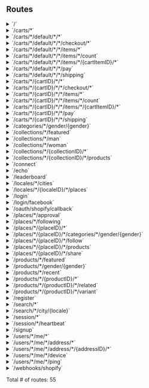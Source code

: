# 



## Routes

<details>
<summary>`/`</summary>

- [RealIP]()
- [NoCache]()
- [RequestID]()
- [RequestLogger.func1]()
- [(*Handler).Routes.func1]()
- [Recoverer]()
- [(*JwtAuth).Verify.func1]()
- [SessionCtx]()
- [UserRefresh]()
- [PaginateCtx]()
- **/**
	- _GET_
		- [(*Handler).Routes.func2.1]()

</details>
<details>
<summary>`/carts/*`</summary>

- [RealIP]()
- [NoCache]()
- [RequestID]()
- [RequestLogger.func1]()
- [(*Handler).Routes.func1]()
- [Recoverer]()
- [(*JwtAuth).Verify.func1]()
- [SessionCtx]()
- [UserRefresh]()
- [PaginateCtx]()
- **/carts/***
	- **/**
		- _GET_
			- [ListCarts]()
		- _POST_
			- [CreateCart]()

</details>
<details>
<summary>`/carts/*/default/*/*`</summary>

- [RealIP]()
- [NoCache]()
- [RequestID]()
- [RequestLogger.func1]()
- [(*Handler).Routes.func1]()
- [Recoverer]()
- [(*JwtAuth).Verify.func1]()
- [SessionCtx]()
- [UserRefresh]()
- [PaginateCtx]()
- **/carts/***
	- **/default/***
		- [DefaultCartCtx]()
		- **/***
			- **/**
				- _GET_
					- [GetCart]()
				- _DELETE_
					- [ClearCart]()

</details>
<details>
<summary>`/carts/*/default/*/*/checkout/*`</summary>

- [RealIP]()
- [NoCache]()
- [RequestID]()
- [RequestLogger.func1]()
- [(*Handler).Routes.func1]()
- [Recoverer]()
- [(*JwtAuth).Verify.func1]()
- [SessionCtx]()
- [UserRefresh]()
- [PaginateCtx]()
- **/carts/***
	- **/default/***
		- [DefaultCartCtx]()
		- **/***
			- **/checkout/***
				- **/**
					- _POST_
						- [CreateCheckout]()
					- _PUT_
						- [UpdateCheckout]()

</details>
<details>
<summary>`/carts/*/default/*/*/items/*`</summary>

- [RealIP]()
- [NoCache]()
- [RequestID]()
- [RequestLogger.func1]()
- [(*Handler).Routes.func1]()
- [Recoverer]()
- [(*JwtAuth).Verify.func1]()
- [SessionCtx]()
- [UserRefresh]()
- [PaginateCtx]()
- **/carts/***
	- **/default/***
		- [DefaultCartCtx]()
		- **/***
			- **/items/***
				- **/**
					- _POST_
						- [CreateCartItem]()

</details>
<details>
<summary>`/carts/*/default/*/*/items/*/count`</summary>

- [RealIP]()
- [NoCache]()
- [RequestID]()
- [RequestLogger.func1]()
- [(*Handler).Routes.func1]()
- [Recoverer]()
- [(*JwtAuth).Verify.func1]()
- [SessionCtx]()
- [UserRefresh]()
- [PaginateCtx]()
- **/carts/***
	- **/default/***
		- [DefaultCartCtx]()
		- **/***
			- **/items/***
				- **/count**
					- _GET_
						- [CountCartItem]()

</details>
<details>
<summary>`/carts/*/default/*/*/items/*/{cartItemID}/*`</summary>

- [RealIP]()
- [NoCache]()
- [RequestID]()
- [RequestLogger.func1]()
- [(*Handler).Routes.func1]()
- [Recoverer]()
- [(*JwtAuth).Verify.func1]()
- [SessionCtx]()
- [UserRefresh]()
- [PaginateCtx]()
- **/carts/***
	- **/default/***
		- [DefaultCartCtx]()
		- **/***
			- **/items/***
				- **/{cartItemID}/***
					- [CartItemCtx]()
					- **/**
						- _GET_
							- [GetCartItem]()
						- _PUT_
							- [UpdateCartItem]()
						- _DELETE_
							- [RemoveCartItem]()

</details>
<details>
<summary>`/carts/*/default/*/*/pay`</summary>

- [RealIP]()
- [NoCache]()
- [RequestID]()
- [RequestLogger.func1]()
- [(*Handler).Routes.func1]()
- [Recoverer]()
- [(*JwtAuth).Verify.func1]()
- [SessionCtx]()
- [UserRefresh]()
- [PaginateCtx]()
- **/carts/***
	- **/default/***
		- [DefaultCartCtx]()
		- **/***
			- **/pay**
				- _POST_
					- [CreatePayment]()

</details>
<details>
<summary>`/carts/*/default/*/*/shipping`</summary>

- [RealIP]()
- [NoCache]()
- [RequestID]()
- [RequestLogger.func1]()
- [(*Handler).Routes.func1]()
- [Recoverer]()
- [(*JwtAuth).Verify.func1]()
- [SessionCtx]()
- [UserRefresh]()
- [PaginateCtx]()
- **/carts/***
	- **/default/***
		- [DefaultCartCtx]()
		- **/***
			- **/shipping**
				- _GET_
					- [ListShippingRates]()

</details>
<details>
<summary>`/carts/*/{cartID}/*/*`</summary>

- [RealIP]()
- [NoCache]()
- [RequestID]()
- [RequestLogger.func1]()
- [(*Handler).Routes.func1]()
- [Recoverer]()
- [(*JwtAuth).Verify.func1]()
- [SessionCtx]()
- [UserRefresh]()
- [PaginateCtx]()
- **/carts/***
	- **/{cartID}/***
		- [CartCtx]()
		- **/***
			- **/**
				- _DELETE_
					- [ClearCart]()
				- _GET_
					- [GetCart]()

</details>
<details>
<summary>`/carts/*/{cartID}/*/*/checkout/*`</summary>

- [RealIP]()
- [NoCache]()
- [RequestID]()
- [RequestLogger.func1]()
- [(*Handler).Routes.func1]()
- [Recoverer]()
- [(*JwtAuth).Verify.func1]()
- [SessionCtx]()
- [UserRefresh]()
- [PaginateCtx]()
- **/carts/***
	- **/{cartID}/***
		- [CartCtx]()
		- **/***
			- **/checkout/***
				- **/**
					- _POST_
						- [CreateCheckout]()
					- _PUT_
						- [UpdateCheckout]()

</details>
<details>
<summary>`/carts/*/{cartID}/*/*/items/*`</summary>

- [RealIP]()
- [NoCache]()
- [RequestID]()
- [RequestLogger.func1]()
- [(*Handler).Routes.func1]()
- [Recoverer]()
- [(*JwtAuth).Verify.func1]()
- [SessionCtx]()
- [UserRefresh]()
- [PaginateCtx]()
- **/carts/***
	- **/{cartID}/***
		- [CartCtx]()
		- **/***
			- **/items/***
				- **/**
					- _POST_
						- [CreateCartItem]()

</details>
<details>
<summary>`/carts/*/{cartID}/*/*/items/*/count`</summary>

- [RealIP]()
- [NoCache]()
- [RequestID]()
- [RequestLogger.func1]()
- [(*Handler).Routes.func1]()
- [Recoverer]()
- [(*JwtAuth).Verify.func1]()
- [SessionCtx]()
- [UserRefresh]()
- [PaginateCtx]()
- **/carts/***
	- **/{cartID}/***
		- [CartCtx]()
		- **/***
			- **/items/***
				- **/count**
					- _GET_
						- [CountCartItem]()

</details>
<details>
<summary>`/carts/*/{cartID}/*/*/items/*/{cartItemID}/*`</summary>

- [RealIP]()
- [NoCache]()
- [RequestID]()
- [RequestLogger.func1]()
- [(*Handler).Routes.func1]()
- [Recoverer]()
- [(*JwtAuth).Verify.func1]()
- [SessionCtx]()
- [UserRefresh]()
- [PaginateCtx]()
- **/carts/***
	- **/{cartID}/***
		- [CartCtx]()
		- **/***
			- **/items/***
				- **/{cartItemID}/***
					- [CartItemCtx]()
					- **/**
						- _DELETE_
							- [RemoveCartItem]()
						- _GET_
							- [GetCartItem]()
						- _PUT_
							- [UpdateCartItem]()

</details>
<details>
<summary>`/carts/*/{cartID}/*/*/pay`</summary>

- [RealIP]()
- [NoCache]()
- [RequestID]()
- [RequestLogger.func1]()
- [(*Handler).Routes.func1]()
- [Recoverer]()
- [(*JwtAuth).Verify.func1]()
- [SessionCtx]()
- [UserRefresh]()
- [PaginateCtx]()
- **/carts/***
	- **/{cartID}/***
		- [CartCtx]()
		- **/***
			- **/pay**
				- _POST_
					- [CreatePayment]()

</details>
<details>
<summary>`/carts/*/{cartID}/*/*/shipping`</summary>

- [RealIP]()
- [NoCache]()
- [RequestID]()
- [RequestLogger.func1]()
- [(*Handler).Routes.func1]()
- [Recoverer]()
- [(*JwtAuth).Verify.func1]()
- [SessionCtx]()
- [UserRefresh]()
- [PaginateCtx]()
- **/carts/***
	- **/{cartID}/***
		- [CartCtx]()
		- **/***
			- **/shipping**
				- _GET_
					- [ListShippingRates]()

</details>
<details>
<summary>`/categories/*/gender/{gender}`</summary>

- [RealIP]()
- [NoCache]()
- [RequestID]()
- [RequestLogger.func1]()
- [(*Handler).Routes.func1]()
- [Recoverer]()
- [(*JwtAuth).Verify.func1]()
- [SessionCtx]()
- [UserRefresh]()
- [PaginateCtx]()
- **/categories/***
	- **/gender/{gender}**
		- _GET_
			- [GenderCtx]()
			- [ListCategory]()

</details>
<details>
<summary>`/collections/*/featured`</summary>

- [RealIP]()
- [NoCache]()
- [RequestID]()
- [RequestLogger.func1]()
- [(*Handler).Routes.func1]()
- [Recoverer]()
- [(*JwtAuth).Verify.func1]()
- [SessionCtx]()
- [UserRefresh]()
- [PaginateCtx]()
- **/collections/***
	- **/featured**
		- _GET_
			- [FeaturedScopeCtx]()
			- [ListCollection]()

</details>
<details>
<summary>`/collections/*/man`</summary>

- [RealIP]()
- [NoCache]()
- [RequestID]()
- [RequestLogger.func1]()
- [(*Handler).Routes.func1]()
- [Recoverer]()
- [(*JwtAuth).Verify.func1]()
- [SessionCtx]()
- [UserRefresh]()
- [PaginateCtx]()
- **/collections/***
	- **/man**
		- _GET_
			- [MaleScopeCtx]()
			- [ListCollection]()

</details>
<details>
<summary>`/collections/*/woman`</summary>

- [RealIP]()
- [NoCache]()
- [RequestID]()
- [RequestLogger.func1]()
- [(*Handler).Routes.func1]()
- [Recoverer]()
- [(*JwtAuth).Verify.func1]()
- [SessionCtx]()
- [UserRefresh]()
- [PaginateCtx]()
- **/collections/***
	- **/woman**
		- _GET_
			- [FemaleScopeCtx]()
			- [ListCollection]()

</details>
<details>
<summary>`/collections/*/{collectionID}/*`</summary>

- [RealIP]()
- [NoCache]()
- [RequestID]()
- [RequestLogger.func1]()
- [(*Handler).Routes.func1]()
- [Recoverer]()
- [(*JwtAuth).Verify.func1]()
- [SessionCtx]()
- [UserRefresh]()
- [PaginateCtx]()
- **/collections/***
	- **/{collectionID}/***
		- [CollectionCtx]()
		- **/**
			- _GET_
				- [GetCollection]()

</details>
<details>
<summary>`/collections/*/{collectionID}/*/products`</summary>

- [RealIP]()
- [NoCache]()
- [RequestID]()
- [RequestLogger.func1]()
- [(*Handler).Routes.func1]()
- [Recoverer]()
- [(*JwtAuth).Verify.func1]()
- [SessionCtx]()
- [UserRefresh]()
- [PaginateCtx]()
- **/collections/***
	- **/{collectionID}/***
		- [CollectionCtx]()
		- **/products**
			- _GET_
				- [ListProduct]()

</details>
<details>
<summary>`/connect`</summary>

- [RealIP]()
- [NoCache]()
- [RequestID]()
- [RequestLogger.func1]()
- [(*Handler).Routes.func1]()
- [Recoverer]()
- [(*JwtAuth).Verify.func1]()
- [SessionCtx]()
- [UserRefresh]()
- [PaginateCtx]()
- **/connect**
	- _GET_
		- [Connect]()

</details>
<details>
<summary>`/echo`</summary>

- [RealIP]()
- [NoCache]()
- [RequestID]()
- [RequestLogger.func1]()
- [(*Handler).Routes.func1]()
- [Recoverer]()
- [(*JwtAuth).Verify.func1]()
- [SessionCtx]()
- [UserRefresh]()
- [PaginateCtx]()
- **/echo**
	- _POST_
		- [echoPush]()

</details>
<details>
<summary>`/leaderboard`</summary>

- [RealIP]()
- [NoCache]()
- [RequestID]()
- [RequestLogger.func1]()
- [(*Handler).Routes.func1]()
- [Recoverer]()
- [(*JwtAuth).Verify.func1]()
- [SessionCtx]()
- [UserRefresh]()
- [PaginateCtx]()
- **/leaderboard**
	- _GET_
		- [leaderBoard]()

</details>
<details>
<summary>`/locales/*/cities`</summary>

- [RealIP]()
- [NoCache]()
- [RequestID]()
- [RequestLogger.func1]()
- [(*Handler).Routes.func1]()
- [Recoverer]()
- [(*JwtAuth).Verify.func1]()
- [SessionCtx]()
- [UserRefresh]()
- [PaginateCtx]()
- **/locales/***
	- **/cities**
		- _GET_
			- [ListCities]()

</details>
<details>
<summary>`/locales/*/{localeID}/*/places`</summary>

- [RealIP]()
- [NoCache]()
- [RequestID]()
- [RequestLogger.func1]()
- [(*Handler).Routes.func1]()
- [Recoverer]()
- [(*JwtAuth).Verify.func1]()
- [SessionCtx]()
- [UserRefresh]()
- [PaginateCtx]()
- **/locales/***
	- **/{localeID}/***
		- [LocaleCtx]()
		- **/places**
			- _GET_
				- [ListPlaces]()

</details>
<details>
<summary>`/login`</summary>

- [RealIP]()
- [NoCache]()
- [RequestID]()
- [RequestLogger.func1]()
- [(*Handler).Routes.func1]()
- [Recoverer]()
- [(*JwtAuth).Verify.func1]()
- [SessionCtx]()
- [UserRefresh]()
- [PaginateCtx]()
- **/login**
	- _POST_
		- [EmailLogin]()

</details>
<details>
<summary>`/login/facebook`</summary>

- [RealIP]()
- [NoCache]()
- [RequestID]()
- [RequestLogger.func1]()
- [(*Handler).Routes.func1]()
- [Recoverer]()
- [(*JwtAuth).Verify.func1]()
- [SessionCtx]()
- [UserRefresh]()
- [PaginateCtx]()
- **/login/facebook**
	- _POST_
		- [FacebookLogin]()

</details>
<details>
<summary>`/oauth/shopify/callback`</summary>

- [RealIP]()
- [NoCache]()
- [RequestID]()
- [RequestLogger.func1]()
- [(*Handler).Routes.func1]()
- [Recoverer]()
- [(*JwtAuth).Verify.func1]()
- [SessionCtx]()
- [UserRefresh]()
- [PaginateCtx]()
- **/oauth/shopify/callback**
	- _GET_
		- [bitbucket.org/moodie-app/moodie-api/lib/connect.(*Shopify).OAuthCb-fm]()

</details>
<details>
<summary>`/places/*/approval`</summary>

- [RealIP]()
- [NoCache]()
- [RequestID]()
- [RequestLogger.func1]()
- [(*Handler).Routes.func1]()
- [Recoverer]()
- [(*JwtAuth).Verify.func1]()
- [SessionCtx]()
- [UserRefresh]()
- [PaginateCtx]()
- **/places/***
	- **/approval**
		- _POST_
			- [HandleApproval]()

</details>
<details>
<summary>`/places/*/following`</summary>

- [RealIP]()
- [NoCache]()
- [RequestID]()
- [RequestLogger.func1]()
- [(*Handler).Routes.func1]()
- [Recoverer]()
- [(*JwtAuth).Verify.func1]()
- [SessionCtx]()
- [UserRefresh]()
- [PaginateCtx]()
- **/places/***
	- **/following**
		- _GET_
			- [ListFollowing]()

</details>
<details>
<summary>`/places/*/{placeID}/*`</summary>

- [RealIP]()
- [NoCache]()
- [RequestID]()
- [RequestLogger.func1]()
- [(*Handler).Routes.func1]()
- [Recoverer]()
- [(*JwtAuth).Verify.func1]()
- [SessionCtx]()
- [UserRefresh]()
- [PaginateCtx]()
- **/places/***
	- **/{placeID}/***
		- [PlaceCtx]()
		- **/**
			- _GET_
				- [GetPlace]()

</details>
<details>
<summary>`/places/*/{placeID}/*/categories/*/gender/{gender}`</summary>

- [RealIP]()
- [NoCache]()
- [RequestID]()
- [RequestLogger.func1]()
- [(*Handler).Routes.func1]()
- [Recoverer]()
- [(*JwtAuth).Verify.func1]()
- [SessionCtx]()
- [UserRefresh]()
- [PaginateCtx]()
- **/places/***
	- **/{placeID}/***
		- [PlaceCtx]()
		- **/categories/***
			- **/gender/{gender}**
				- _GET_
					- [GenderCtx]()
					- [ListCategory]()

</details>
<details>
<summary>`/places/*/{placeID}/*/follow`</summary>

- [RealIP]()
- [NoCache]()
- [RequestID]()
- [RequestLogger.func1]()
- [(*Handler).Routes.func1]()
- [Recoverer]()
- [(*JwtAuth).Verify.func1]()
- [SessionCtx]()
- [UserRefresh]()
- [PaginateCtx]()
- **/places/***
	- **/{placeID}/***
		- [PlaceCtx]()
		- **/follow**
			- _POST_
				- [FollowPlace]()
			- _DELETE_
				- [UnfollowPlace]()

</details>
<details>
<summary>`/places/*/{placeID}/*/products`</summary>

- [RealIP]()
- [NoCache]()
- [RequestID]()
- [RequestLogger.func1]()
- [(*Handler).Routes.func1]()
- [Recoverer]()
- [(*JwtAuth).Verify.func1]()
- [SessionCtx]()
- [UserRefresh]()
- [PaginateCtx]()
- **/places/***
	- **/{placeID}/***
		- [PlaceCtx]()
		- **/products**
			- _GET_
				- [ListProduct]()

</details>
<details>
<summary>`/places/*/{placeID}/*/share`</summary>

- [RealIP]()
- [NoCache]()
- [RequestID]()
- [RequestLogger.func1]()
- [(*Handler).Routes.func1]()
- [Recoverer]()
- [(*JwtAuth).Verify.func1]()
- [SessionCtx]()
- [UserRefresh]()
- [PaginateCtx]()
- **/places/***
	- **/{placeID}/***
		- [PlaceCtx]()
		- **/share**
			- _POST_
				- [Share]()

</details>
<details>
<summary>`/products/*/featured`</summary>

- [RealIP]()
- [NoCache]()
- [RequestID]()
- [RequestLogger.func1]()
- [(*Handler).Routes.func1]()
- [Recoverer]()
- [(*JwtAuth).Verify.func1]()
- [SessionCtx]()
- [UserRefresh]()
- [PaginateCtx]()
- **/products/***
	- **/featured**
		- _GET_
			- [ListFeaturedProduct]()

</details>
<details>
<summary>`/products/*/gender/{gender}`</summary>

- [RealIP]()
- [NoCache]()
- [RequestID]()
- [RequestLogger.func1]()
- [(*Handler).Routes.func1]()
- [Recoverer]()
- [(*JwtAuth).Verify.func1]()
- [SessionCtx]()
- [UserRefresh]()
- [PaginateCtx]()
- **/products/***
	- **/gender/{gender}**
		- _GET_
			- [GenderCtx]()
			- [CategoryCtx]()
			- [ListGenderProduct]()

</details>
<details>
<summary>`/products/*/recent`</summary>

- [RealIP]()
- [NoCache]()
- [RequestID]()
- [RequestLogger.func1]()
- [(*Handler).Routes.func1]()
- [Recoverer]()
- [(*JwtAuth).Verify.func1]()
- [SessionCtx]()
- [UserRefresh]()
- [PaginateCtx]()
- **/products/***
	- **/recent**
		- _GET_
			- [ListRecentProduct]()

</details>
<details>
<summary>`/products/*/{productID}/*`</summary>

- [RealIP]()
- [NoCache]()
- [RequestID]()
- [RequestLogger.func1]()
- [(*Handler).Routes.func1]()
- [Recoverer]()
- [(*JwtAuth).Verify.func1]()
- [SessionCtx]()
- [UserRefresh]()
- [PaginateCtx]()
- **/products/***
	- **/{productID}/***
		- [ProductCtx]()
		- **/**
			- _GET_
				- [GetProduct]()

</details>
<details>
<summary>`/products/*/{productID}/*/related`</summary>

- [RealIP]()
- [NoCache]()
- [RequestID]()
- [RequestLogger.func1]()
- [(*Handler).Routes.func1]()
- [Recoverer]()
- [(*JwtAuth).Verify.func1]()
- [SessionCtx]()
- [UserRefresh]()
- [PaginateCtx]()
- **/products/***
	- **/{productID}/***
		- [ProductCtx]()
		- **/related**
			- _GET_
				- [ListRelatedProduct]()

</details>
<details>
<summary>`/products/*/{productID}/*/variant`</summary>

- [RealIP]()
- [NoCache]()
- [RequestID]()
- [RequestLogger.func1]()
- [(*Handler).Routes.func1]()
- [Recoverer]()
- [(*JwtAuth).Verify.func1]()
- [SessionCtx]()
- [UserRefresh]()
- [PaginateCtx]()
- **/products/***
	- **/{productID}/***
		- [ProductCtx]()
		- **/variant**
			- _GET_
				- [GetVariant]()

</details>
<details>
<summary>`/register`</summary>

- [RealIP]()
- [NoCache]()
- [RequestID]()
- [RequestLogger.func1]()
- [(*Handler).Routes.func1]()
- [Recoverer]()
- [(*JwtAuth).Verify.func1]()
- [SessionCtx]()
- [UserRefresh]()
- [PaginateCtx]()
- **/register**
	- _POST_
		- [RegisterSignup]()

</details>
<details>
<summary>`/search/*`</summary>

- [RealIP]()
- [NoCache]()
- [RequestID]()
- [RequestLogger.func1]()
- [(*Handler).Routes.func1]()
- [Recoverer]()
- [(*JwtAuth).Verify.func1]()
- [SessionCtx]()
- [UserRefresh]()
- [PaginateCtx]()
- **/search/***
	- **/**
		- _POST_
			- [OmniSearch]()

</details>
<details>
<summary>`/search/*/city/{locale}`</summary>

- [RealIP]()
- [NoCache]()
- [RequestID]()
- [RequestLogger.func1]()
- [(*Handler).Routes.func1]()
- [Recoverer]()
- [(*JwtAuth).Verify.func1]()
- [SessionCtx]()
- [UserRefresh]()
- [PaginateCtx]()
- **/search/***
	- **/city/{locale}**
		- _POST_
			- [LocaleShorthandCtx]()
			- [SearchCity]()

</details>
<details>
<summary>`/session/*`</summary>

- [RealIP]()
- [NoCache]()
- [RequestID]()
- [RequestLogger.func1]()
- [(*Handler).Routes.func1]()
- [Recoverer]()
- [(*JwtAuth).Verify.func1]()
- [SessionCtx]()
- [UserRefresh]()
- [PaginateCtx]()
- **/session/***
	- **/**
		- _DELETE_
			- [Logout]()

</details>
<details>
<summary>`/session/*/heartbeat`</summary>

- [RealIP]()
- [NoCache]()
- [RequestID]()
- [RequestLogger.func1]()
- [(*Handler).Routes.func1]()
- [Recoverer]()
- [(*JwtAuth).Verify.func1]()
- [SessionCtx]()
- [UserRefresh]()
- [PaginateCtx]()
- **/session/***
	- **/heartbeat**
		- _POST_
			- [PostHeartbeat]()

</details>
<details>
<summary>`/signup`</summary>

- [RealIP]()
- [NoCache]()
- [RequestID]()
- [RequestLogger.func1]()
- [(*Handler).Routes.func1]()
- [Recoverer]()
- [(*JwtAuth).Verify.func1]()
- [SessionCtx]()
- [UserRefresh]()
- [PaginateCtx]()
- **/signup**
	- _GET_
		- [GetSignupPage]()
	- _POST_
		- [EmailSignup]()

</details>
<details>
<summary>`/users/*/me/*`</summary>

- [RealIP]()
- [NoCache]()
- [RequestID]()
- [RequestLogger.func1]()
- [(*Handler).Routes.func1]()
- [Recoverer]()
- [(*JwtAuth).Verify.func1]()
- [SessionCtx]()
- [UserRefresh]()
- [PaginateCtx]()
- **/users/***
	- **/me/***
		- [MeCtx]()
		- **/**
			- _GET_
				- [GetUser]()

</details>
<details>
<summary>`/users/*/me/*/address/*`</summary>

- [RealIP]()
- [NoCache]()
- [RequestID]()
- [RequestLogger.func1]()
- [(*Handler).Routes.func1]()
- [Recoverer]()
- [(*JwtAuth).Verify.func1]()
- [SessionCtx]()
- [UserRefresh]()
- [PaginateCtx]()
- **/users/***
	- **/me/***
		- [MeCtx]()
		- **/address/***
			- **/**
				- _POST_
					- [CreateAddress]()
				- _GET_
					- [ListAddresses]()

</details>
<details>
<summary>`/users/*/me/*/address/*/{addressID}/*`</summary>

- [RealIP]()
- [NoCache]()
- [RequestID]()
- [RequestLogger.func1]()
- [(*Handler).Routes.func1]()
- [Recoverer]()
- [(*JwtAuth).Verify.func1]()
- [SessionCtx]()
- [UserRefresh]()
- [PaginateCtx]()
- **/users/***
	- **/me/***
		- [MeCtx]()
		- **/address/***
			- **/{addressID}/***
				- [AddressCtx]()
				- **/**
					- _PUT_
						- [UpdateAddress]()
					- _DELETE_
						- [RemoveAddress]()
					- _GET_
						- [GetAddress]()

</details>
<details>
<summary>`/users/*/me/*/device`</summary>

- [RealIP]()
- [NoCache]()
- [RequestID]()
- [RequestLogger.func1]()
- [(*Handler).Routes.func1]()
- [Recoverer]()
- [(*JwtAuth).Verify.func1]()
- [SessionCtx]()
- [UserRefresh]()
- [PaginateCtx]()
- **/users/***
	- **/me/***
		- [MeCtx]()
		- **/device**
			- _PUT_
				- [SetDeviceToken]()

</details>
<details>
<summary>`/users/*/me/*/ping`</summary>

- [RealIP]()
- [NoCache]()
- [RequestID]()
- [RequestLogger.func1]()
- [(*Handler).Routes.func1]()
- [Recoverer]()
- [(*JwtAuth).Verify.func1]()
- [SessionCtx]()
- [UserRefresh]()
- [PaginateCtx]()
- **/users/***
	- **/me/***
		- [MeCtx]()
		- **/ping**
			- _GET_
				- [Ping]()

</details>
<details>
<summary>`/webhooks/shopify`</summary>

- [RealIP]()
- [NoCache]()
- [RequestID]()
- [RequestLogger.func1]()
- [(*Handler).Routes.func1]()
- [Recoverer]()
- [(*JwtAuth).Verify.func1]()
- [SessionCtx]()
- [UserRefresh]()
- [PaginateCtx]()
- **/webhooks/shopify**
	- _POST_
		- [ShopifyStoreWhCtx]()
		- [WebhookHandler]()

</details>

Total # of routes: 55
